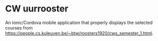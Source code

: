 # CW uurrooster

An Ionic/Cordova mobile application that properly displays the selected courses from https://people.cs.kuleuven.be/~btw/roosters1920/cws_semester_1.html.